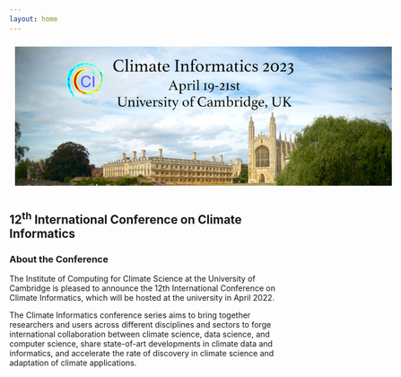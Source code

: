 ```yaml
---
layout: home
---
```

<style>
#logo-container {
    margin: 0 auto;
    width: 70vw;
	padding: 10px;
}

#logo-container img {
    width: 70vw;
}
</style>

<div id='logo-container'><img src="assets/images/splash.png" /></div>

## 12<sup>th</sup> International Conference on Climate Informatics

### About the Conference

The Institute of Computing for Climate Science at the University of Cambridge
is pleased to announce the 12th International Conference on Climate Informatics, which will be hosted at
the university in April 2022.

The Climate Informatics conference series aims to bring together researchers and users across different disciplines and sectors to forge international collaboration between climate science, data science, and computer science, share state-of-art developments in climate data and informatics, and accelerate the rate of discovery in climate science and adaptation of climate applications.
